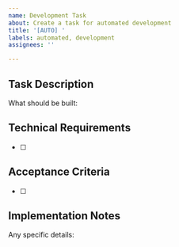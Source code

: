 ```yaml
---
name: Development Task
about: Create a task for automated development
title: '[AUTO] '
labels: automated, development
assignees: ''

---
```


## Task Description
What should be built:

## Technical Requirements
- [ ] 

## Acceptance Criteria
- [ ] 

## Implementation Notes
Any specific details:
